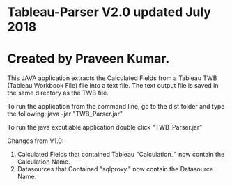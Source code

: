 # Tableau-Parser V2.0 updated July 2018
# Created by Praveen Kumar.

This JAVA application extracts the Calculated Fields from a Tableau TWB (Tableau Workbook File) file into a text file.
The text output file is saved in the same directory as the TWB file.

To run the application from the command line, go to the dist folder and type the following:
java -jar "TWB_Parser.jar"

To run the java excutiable application double click "TWB_Parser.jar"

Changes from V1.0: 
1. Calculated Fields that contained Tableau "Calculation_<number>" now contain the Calculation Name.
2. Datasources that Contained "sqlproxy.<number>" now contain the Datasource Name.
